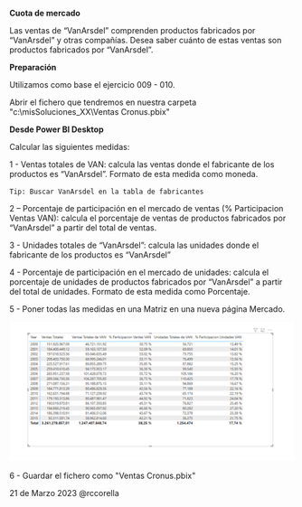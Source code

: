 ﻿

**Cuota de mercado**

Las ventas de “VanArsdel” comprenden productos fabricados por “VanArsdel” y otras compañías. Desea saber cuánto de estas ventas son productos fabricados por “VanArsdel”.



**Preparación**

Utilizamos como base el ejercicio 009 - 010.

Abrir el fichero que tendremos en nuestra carpeta "c:\misSoluciones_XX\Ventas Cronus.pbix"



**Desde Power BI Desktop**

Calcular las siguientes medidas:

1 - Ventas totales de VAN: calcula las ventas donde el fabricante de los productos es “VanArsdel”. Formato de esta medida como moneda.

	Tip: Buscar VanArsdel en la tabla de fabricantes
	

2 – Porcentaje de participación en el mercado de ventas (% Participacion Ventas VAN): calcula el porcentaje de ventas de productos fabricados por “VanArsdel” a partir del total de ventas.



3 - Unidades totales de “VanArsdel”: calcula las unidades donde el fabricante de los productos es “VanArsdel”


	
4 - Porcentaje de participación en el mercado de unidades: calcula el porcentaje de unidades de productos fabricados por “VanArsdel” a partir del total de unidades. Formato de esta medida como Porcentaje.



5 - Poner todas las medidas en una Matriz en una nueva página Mercado.

![](Recursos/resultado.png)

6 - Guardar el fichero como "Ventas Cronus.pbix"




21 de Marzo 2023        @rccorella
